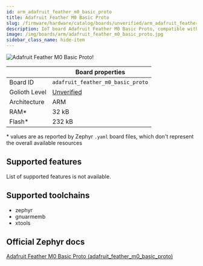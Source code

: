 ```yaml
---
id: arm_adafruit_feather_m0_basic_proto
title: Adafruit Feather M0 Basic Proto
slug: /firmware/hardware/catalog/boards/unverified/arm_adafruit_feather_m0_basic_proto
description: IoT board Adafruit Feather M0 Basic Proto, compatible with Golioth at unverified level.
image: /img/boards/arm/adafruit_feather_m0_basic_proto.jpg
sidebar_class_name: hide-item
---
```


[//]: # (This is an auto-generated file, do not edit! Changes to it will be lost upon re-generation)

![Adafruit Feather M0 Basic Proto!](/img/boards/arm/adafruit_feather_m0_basic_proto.jpg "Adafruit Feather M0 Basic Proto")

|                | Board properties     |
| -------------  | -------------------- |
| Board ID       | `adafruit_feather_m0_basic_proto` |
| Golioth Level  | [Unverified](/firmware/hardware#unverified-boards) |
| Architecture   | ARM |
| RAM*           | 32 kB |
| Flash*         | 232 kB |

\* values are as reported by Zephyr `.yaml` board files, which don't represent the overall available resources



## Supported features

List of supported features is not available.

## Supported toolchains

* zephyr
* gnuarmemb
* xtools

## Official Zephyr docs

[Adafruit Feather M0 Basic Proto (adafruit_feather_m0_basic_proto)](https://docs.zephyrproject.org/3.6.0/boards/arm/adafruit_feather_m0_basic_proto/doc/index.html)
